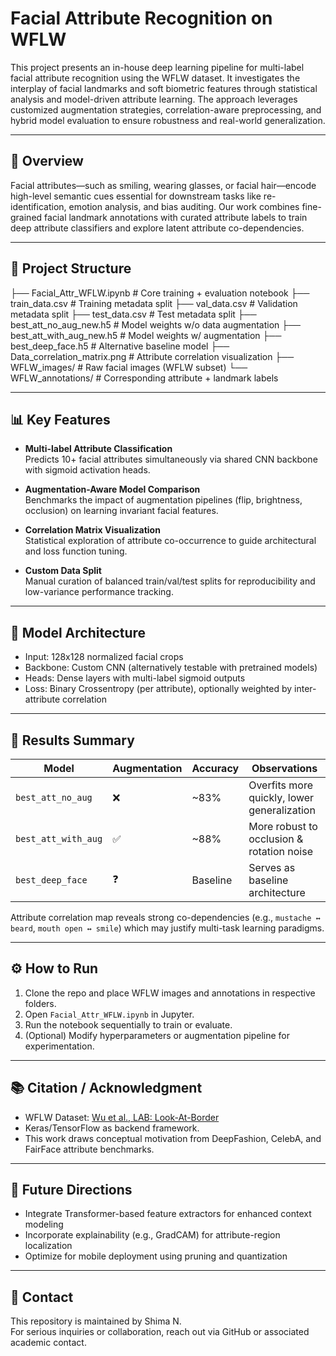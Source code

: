 # Facial Attribute Recognition on WFLW

This project presents an in-house deep learning pipeline for multi-label facial attribute recognition using the WFLW dataset. It investigates the interplay of facial landmarks and soft biometric features through statistical analysis and model-driven attribute learning. The approach leverages customized augmentation strategies, correlation-aware preprocessing, and hybrid model evaluation to ensure robustness and real-world generalization.

---

## 🔬 Overview

Facial attributes—such as smiling, wearing glasses, or facial hair—encode high-level semantic cues essential for downstream tasks like re-identification, emotion analysis, and bias auditing. Our work combines fine-grained facial landmark annotations with curated attribute labels to train deep attribute classifiers and explore latent attribute co-dependencies.

---

## 📁 Project Structure

├── Facial_Attr_WFLW.ipynb # Core training + evaluation notebook ├── train_data.csv # Training metadata split ├── val_data.csv # Validation metadata split ├── test_data.csv # Test metadata split ├── best_att_no_aug_new.h5 # Model weights w/o data augmentation ├── best_att_with_aug_new.h5 # Model weights w/ augmentation ├── best_deep_face.h5 # Alternative baseline model ├── Data_correlation_matrix.png # Attribute correlation visualization ├── WFLW_images/ # Raw facial images (WFLW subset) └── WFLW_annotations/ # Corresponding attribute + landmark labels


---

## 📊 Key Features

- **Multi-label Attribute Classification**  
  Predicts 10+ facial attributes simultaneously via shared CNN backbone with sigmoid activation heads.

- **Augmentation-Aware Model Comparison**  
  Benchmarks the impact of augmentation pipelines (flip, brightness, occlusion) on learning invariant facial features.

- **Correlation Matrix Visualization**  
  Statistical exploration of attribute co-occurrence to guide architectural and loss function tuning.

- **Custom Data Split**  
  Manual curation of balanced train/val/test splits for reproducibility and low-variance performance tracking.

---

## 🧠 Model Architecture

- Input: 128x128 normalized facial crops  
- Backbone: Custom CNN (alternatively testable with pretrained models)  
- Heads: Dense layers with multi-label sigmoid outputs  
- Loss: Binary Crossentropy (per attribute), optionally weighted by inter-attribute correlation  

---

## 🧪 Results Summary

| Model                | Augmentation | Accuracy | Observations                          |
|---------------------|--------------|----------|---------------------------------------|
| `best_att_no_aug`   | ❌           | ~83%     | Overfits more quickly, lower generalization |
| `best_att_with_aug` | ✅           | ~88%     | More robust to occlusion & rotation noise  |
| `best_deep_face`    | ❓           | Baseline | Serves as baseline architecture        |

Attribute correlation map reveals strong co-dependencies (e.g., `mustache ↔ beard`, `mouth open ↔ smile`) which may justify multi-task learning paradigms.

---

## ⚙️ How to Run

1. Clone the repo and place WFLW images and annotations in respective folders.
2. Open `Facial_Attr_WFLW.ipynb` in Jupyter.
3. Run the notebook sequentially to train or evaluate.
4. (Optional) Modify hyperparameters or augmentation pipeline for experimentation.

---

## 📚 Citation / Acknowledgment

- WFLW Dataset: [Wu et al., LAB: Look-At-Border](https://wywu.github.io/projects/LAB/WFLW.html)
- Keras/TensorFlow as backend framework.
- This work draws conceptual motivation from DeepFashion, CelebA, and FairFace attribute benchmarks.

---

## 🧬 Future Directions

- Integrate Transformer-based feature extractors for enhanced context modeling  
- Incorporate explainability (e.g., GradCAM) for attribute-region localization  
- Optimize for mobile deployment using pruning and quantization

---

## 📩 Contact

This repository is maintained by Shima N.  
For serious inquiries or collaboration, reach out via GitHub or associated academic contact.


